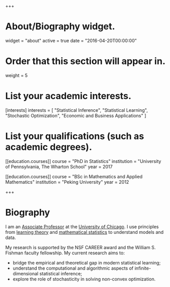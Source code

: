 +++
# About/Biography widget.
widget = "about"
active = true
date = "2016-04-20T00:00:00"

# Order that this section will appear in.
weight = 5

# List your academic interests.
[interests]
  interests = [
    "Statistical Inference",
    "Statistical Learning",
    "Stochastic Optimization",
    "Economic and Business Applications"
  ]

# List your qualifications (such as academic degrees).
[[education.courses]]
  course = "PhD in Statistics"
  institution = "University of Pennsylvania, The Wharton School"
  year = 2017

[[education.courses]]
  course = "BSc in Mathematics and Applied Mathematics"
  institution = "Peking University"
  year = 2012

+++

# Biography

I am an [Associate Professor](https://www.chicagobooth.edu/faculty/directory/l/tengyuan-liang) at the [University of Chicago](https://www.uchicago.edu). I use principles from [learning theory](https://en.wikipedia.org/wiki/Computational_learning_theory) and [mathematical statistics](https://en.wikipedia.org/wiki/Mathematical_statistics) to understand models and data.

My research is supported by the NSF CAREER award and the William S. Fishman faculty fellowship. My current research aims to:

- bridge the empirical and theoretical gap in modern statistical learning;
- understand the computational and algorithmic aspects of infinite-dimensional statistical inference;
- explore the role of stochasticity in solving non-convex optimization.

<!-- His CV can be found [here](pdf/Liang-CV.pdf). -->
